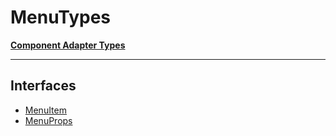 # MenuTypes

[**Component Adapter Types**](component-inventory.md)

***

## Interfaces

- [MenuItem](Menu.MenuTypes.Interface.MenuItem.md)
- [MenuProps](Menu.MenuTypes.Interface.MenuProps.md)
